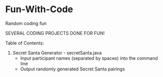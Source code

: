 # Fun-With-Code
Random coding fun

SEVERAL CODING PROJECTS DONE FOR FUN! 

Table of Contents:

1. Secret Santa Generator - secretSanta.java
    - Input participant names (separated by spaces) into the command line
    - Output randomly generated Secret Santa pairings
